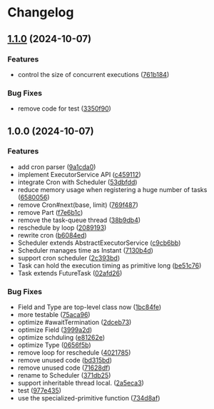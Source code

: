 # Changelog

## [1.1.0](https://github.com/teletha/belldandy/compare/v1.0.0...v1.1.0) (2024-10-07)


### Features

* control the size of concurrent executions ([761b184](https://github.com/teletha/belldandy/commit/761b184df3b2ec45a5c2cb355d348262d8aad1bc))


### Bug Fixes

* remove code for test ([3350f90](https://github.com/teletha/belldandy/commit/3350f90bdd8f3942ddeaac9235cddf5b5759a312))

## 1.0.0 (2024-10-07)


### Features

* add cron parser ([9a1cda0](https://github.com/teletha/belldandy/commit/9a1cda036a99e4fa355e41d0d41cfdc563abe5b7))
* implement ExecutorService API ([c459112](https://github.com/teletha/belldandy/commit/c459112e1a90fcb7da8875d1d76f01e1ead1462a))
* integrate Cron with Scheduler ([53dbfdd](https://github.com/teletha/belldandy/commit/53dbfdd4f80a10c70e7a156511e16e7aff981102))
* reduce memory usage when registering a huge number of tasks ([6580056](https://github.com/teletha/belldandy/commit/65800566bc392543e1efd2c788d888bd7b8f9982))
* remove Cron#next(base, limit) ([769f487](https://github.com/teletha/belldandy/commit/769f48732b326067c57e278de9fe05b2298eb31f))
* remove Part ([f7e6b1c](https://github.com/teletha/belldandy/commit/f7e6b1cdaa0b56d1ab11bf0e086b72b599b678db))
* remove the task-queue thread ([38b9db4](https://github.com/teletha/belldandy/commit/38b9db49e813008d7ae354efb689a53ba3eabf4d))
* reschedule by loop ([2089193](https://github.com/teletha/belldandy/commit/20891931a1cae9dcc95376facc6a2a0b61afec90))
* rewrite cron ([b6084ed](https://github.com/teletha/belldandy/commit/b6084ed217af05e536b817c9f640cfe840b61c65))
* Scheduler extends AbstractExecutorService ([c9cb6bb](https://github.com/teletha/belldandy/commit/c9cb6bbc3effc29ec5750903f4cbed95b51842c9))
* Scheduler manages time as Instant ([7130b4d](https://github.com/teletha/belldandy/commit/7130b4d19bb76777c77ca4f9bf43b552ef190b29))
* support cron scheduler ([2c393bd](https://github.com/teletha/belldandy/commit/2c393bd7ae7f6008a8b6a53783601c4bce81d721))
* Task can hold the execution timing as primitive long ([be51c76](https://github.com/teletha/belldandy/commit/be51c76121dda1ea7b00d23c869e97536048c4aa))
* Task extends FutureTask ([02afd26](https://github.com/teletha/belldandy/commit/02afd2679437fdbd6fc6e7b02f45c2e321f7e39c))


### Bug Fixes

* Field and Type are top-level class now ([1bc84fe](https://github.com/teletha/belldandy/commit/1bc84fedb3fbcba8984c89cbafd993dc0327dd87))
* more testable ([75aca96](https://github.com/teletha/belldandy/commit/75aca968a69ff6179c4337f94b99fe8990558725))
* optimize #awaitTermination ([2dceb73](https://github.com/teletha/belldandy/commit/2dceb735bffbdf225df0bd590ebf9437cdfcc903))
* optimize Field ([3999a2d](https://github.com/teletha/belldandy/commit/3999a2d2c82fa93f2f5d572c1fef922835636a24))
* optimize schduling ([e81262e](https://github.com/teletha/belldandy/commit/e81262e85caa994ad64fc2264f8ef596faca2133))
* optimize Type ([0656f5b](https://github.com/teletha/belldandy/commit/0656f5b7fb97d6413d83917d8c1b71a8aacb230b))
* remove loop for reschedule ([4021785](https://github.com/teletha/belldandy/commit/4021785df022b9c24d2385cfbbaf9f9c35df21ae))
* remove unused code ([bd315bd](https://github.com/teletha/belldandy/commit/bd315bd1dce4c9f74f78de72d758ced38f78ae00))
* remove unused code ([71628df](https://github.com/teletha/belldandy/commit/71628dfbac5019cd87f843005129ddbb13f67920))
* rename to Scheduler ([371db25](https://github.com/teletha/belldandy/commit/371db25d219232386df4d947d2b99d7c9994aee8))
* support inheritable thread local. ([2a5eca3](https://github.com/teletha/belldandy/commit/2a5eca3d3b4d51491e0840d67d0e2bf7d3ccb8e2))
* test ([977e435](https://github.com/teletha/belldandy/commit/977e4356a6331f463c5cc6d3877f5e79e03ab121))
* use the specialized-primitive function ([734d8af](https://github.com/teletha/belldandy/commit/734d8af00f0eea59a1c72af151e520a3280aed51))
